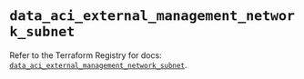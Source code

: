 # `data_aci_external_management_network_subnet`

Refer to the Terraform Registry for docs: [`data_aci_external_management_network_subnet`](https://registry.terraform.io/providers/ciscodevnet/aci/2.17.0/docs/data-sources/external_management_network_subnet).
